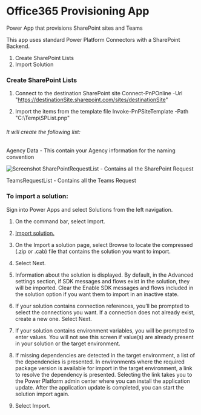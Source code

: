# Office365 Provisioning App
Power App that provisions SharePoint sites and Teams

This app uses standard Power Platform Connectors with a SharePoint Backend. 

1. Create SharePoint Lists
2. Import Solution 

### Create SharePoint Lists


1. Connect to the destination SharePoint site 
Connect-PnPOnline -Url "https://destinationSite.sharepoint.com/sites/destinationSite" 

2. Import the items from the template file
Invoke-PnPSiteTemplate -Path "C:\Temp\SPList.pnp"

###### It will create the following list:
Agency Data - This contain your Agency information for the naming convention 

![Screenshot](https://github.com/MSPFE2019/Office365ProvisioningApp/blob/main/AgencyData.jpg)
SharePointRequestList - Contains all the SharePoint Request

TeamsRequestList - Contains all the Teams Request


### To import a solution:
Sign into Power Apps and select Solutions from the left navigation.

1. On the command bar, select Import.

2. [Import solution.](https://github.com/MSPFE2019/Office365ProvisioningApp/blob/main/RequestATeamPA_1_1_0_6.zip)

3. On the Import a solution page, select Browse to locate the compressed (.zip or .cab) file that contains the solution you want to import.

4. Select Next.

5. Information about the solution is displayed. By default, in the Advanced settings section, if SDK messages and flows exist in the solution, they will be imported. Clear the Enable SDK messages and flows included in the solution option if you want them to import in an inactive state.

6. If your solution contains connection references, you’ll be prompted to select the connections you want. If a connection does not already exist, create a new one. Select Next.

7. If your solution contains environment variables, you will be prompted to enter values. You will not see this screen if value(s) are already present in your solution or the target environment.

8. If missing dependencies are detected in the target environment, a list of the dependencies is presented. In environments where the required package version is available for import in the target environment, a link to resolve the dependency is presented. Selecting the link takes you to the Power Platform admin center where you can install the application update. After the application update is completed, you can start the solution import again.

9. Select Import.



